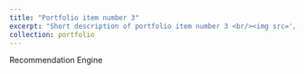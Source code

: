 ```yaml
---
title: "Portfolio item number 3"
excerpt: "Short description of portfolio item number 3 <br/><img src='/images/500x300.png'>"
collection: portfolio
---
```


Recommendation Engine
